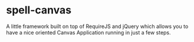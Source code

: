 spell-canvas
============

A little framework built on top of RequireJS and jQuery which allows you to have a nice oriented Canvas Application running in just a few steps.
